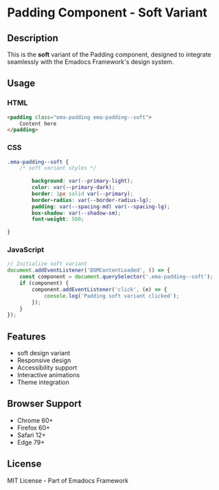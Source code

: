 # Padding Component - Soft Variant

## Description
This is the **soft** variant of the Padding component, designed to integrate seamlessly with the Emadocs Framework's design system.

## Usage

### HTML
```html
<padding class="ema-padding ema-padding--soft">
    Content here
</padding>
```

### CSS
```css
.ema-padding--soft {
    /* soft variant styles */
    
        background: var(--primary-light);
        color: var(--primary-dark);
        border: 1px solid var(--primary);
        border-radius: var(--border-radius-lg);
        padding: var(--spacing-md) var(--spacing-lg);
        box-shadow: var(--shadow-sm);
        font-weight: 500;
    
}
```

### JavaScript
```javascript
// Initialize soft variant
document.addEventListener('DOMContentLoaded', () => {
    const component = document.querySelector('.ema-padding--soft');
    if (component) {
        component.addEventListener('click', (e) => {
            console.log('Padding soft variant clicked');
        });
    }
});
```

## Features
- soft design variant
- Responsive design
- Accessibility support
- Interactive animations
- Theme integration

## Browser Support
- Chrome 60+
- Firefox 60+
- Safari 12+
- Edge 79+

## License
MIT License - Part of Emadocs Framework
